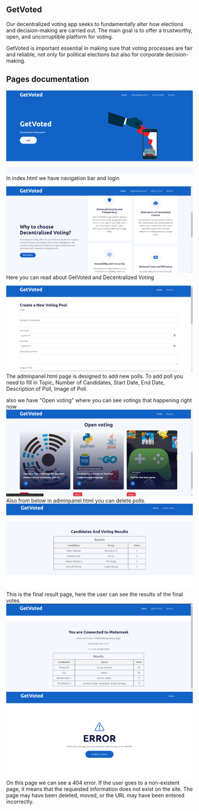 ## GetVoted 
Our decentralized voting app seeks to fundamentally alter how elections and decision-making are carried out. The main goal is to offer a trustworthy, open, and uncorruptible platform for voting.

GetVoted is important essential in making sure that voting processes are fair and reliable, not only for political elections but also for corporate decision-making.

## Pages documentation
![Screenshot](Screenshot_6.png)
In index.html we have navigation bar and login

![Screenshot](Screenshot_1.png)
Here you can read about GetVoted and Decentralized Voting 

![Screenshot](Screenshot_2.png)
The adminpanel.html page is designed to add new polls. To add poll you need to fill in Topic, Number of Candidates, Start Date, End Date, Description of Poll, Image of Poll.

also we have  “Open voting” where you can see votings that happening right now
![Screenshot](Screenshot_3.png)
Also from below in adminpanel.html you can delete polls.
![Screenshot](Screenshot_4.png)
This is the final result page, here the user can see the results of the final votes
![Screenshot](Screenshot_5.png)
![Screenshot](Screenshot_7.png)
On this page we can see a 404 error. If the user goes to a non-existent page, it means that the requested information does not exist on the site. The page may have been deleted, moved, or the URL may have been entered incorrectly.

